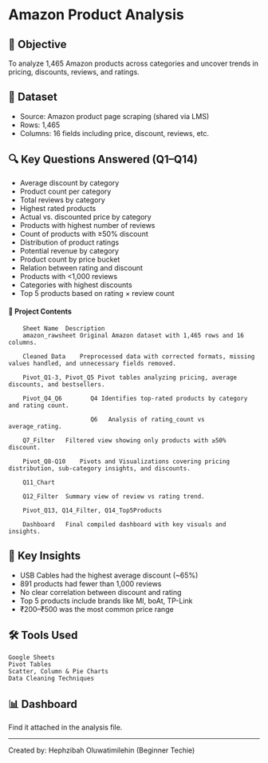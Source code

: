 # Amazon Product Analysis

## 📌 Objective
To analyze 1,465 Amazon products across categories and uncover trends in pricing, discounts, reviews, and ratings. 

## 📁 Dataset
- Source: Amazon product page scraping (shared via LMS)
- Rows: 1,465
- Columns: 16 fields including price, discount, reviews, etc.

## 🔍 Key Questions Answered (Q1–Q14)
- Average discount by category
- Product count per category
- Total reviews by category
- Highest rated products
- Actual vs. discounted price by category
- Products with highest number of reviews
- Count of products with ≥50% discount
- Distribution of product ratings
- Potential revenue by category
- Product count by price bucket
- Relation between rating and discount
- Products with <1,000 reviews
- Categories with highest discounts
- Top 5 products based on rating × review count

#### 📁 Project Contents
        Sheet Name	Description
        amazon_rawsheet	Original Amazon dataset with 1,465 rows and 16 columns.
        
        Cleaned Data	Preprocessed data with corrected formats, missing values handled, and unnecessary fields removed.
        
        Pivot_Q1-3, Pivot_Q5 Pivot tables analyzing pricing, average discounts, and bestsellers.
        
        Pivot_Q4_Q6        Q4 Identifies top-rated products by category and rating count.
        
                           Q6	Analysis of rating_count vs average_rating.
        
        Q7_Filter	Filtered view showing only products with ≥50% discount.
        
        Pivot_Q8-Q10	Pivots and Visualizations covering pricing distribution, sub-category insights, and discounts.
        
        Q11_Chart
        
        Q12_Filter	Summary view of review vs rating trend.
        
        Pivot_Q13, Q14_Filter, Q14_Top5Products
        
        Dashboard	Final compiled dashboard with key visuals and insights.

## 🧠 Key Insights
- USB Cables had the highest average discount (~65%)
- 891 products had fewer than 1,000 reviews
- No clear correlation between discount and rating
- Top 5 products include brands like MI, boAt, TP-Link
- ₹200–₹500 was the most common price range

## 🛠 Tools Used
    Google Sheets
    Pivot Tables
    Scatter, Column & Pie Charts
    Data Cleaning Techniques

## 📊 Dashboard
Find it attached in the analysis file.

---

Created by: Hephzibah Oluwatimilehin (Beginner Techie)
